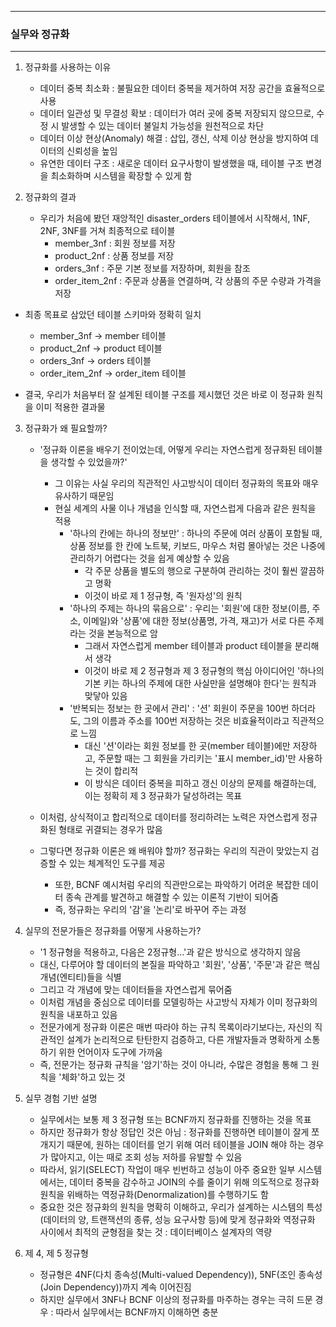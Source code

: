 -----
### 실무와 정규화
-----
1. 정규화를 사용하는 이유
   - 데이터 중복 최소화 : 불필요한 데이터 중복을 제거하여 저장 공간을 효율적으로 사용
   - 데이터 일관성 및 무결성 확보 : 데이터가 여러 곳에 중복 저장되지 않으므로, 수정 시 발생할 수 있는 데이터 불일치 가능성을 원천적으로 차단
   - 데이터 이상 현상(Anomaly) 해결 : 삽입, 갱신, 삭제 이상 현상을 방지하여 데이터의 신뢰성을 높임
   - 유연한 데이터 구조 : 새로운 데이터 요구사항이 발생했을 때, 테이블 구조 변경을 최소화하며 시스템을 확장할 수 있게 함

2. 정규화의 결과    
   - 우리가 처음에 봤던 재앙적인 disaster_orders 테이블에서 시작해서, 1NF, 2NF, 3NF를 거쳐 최종적으로 테이블
     + member_3nf : 회원 정보를 저장
     + product_2nf : 상품 정보를 저장
     + orders_3nf : 주문 기본 정보를 저장하며, 회원을 참조
     + order_item_2nf : 주문과 상품을 연결하며, 각 상품의 주문 수량과 가격을 저장

  - 최종 목표로 삼았던 테이블 스키마와 정확히 일치
     + member_3nf → member 테이블
     + product_2nf → product 테이블
     + orders_3nf → orders 테이블
     + order_item_2nf → order_item 테이블

   - 결국, 우리가 처음부터 잘 설계된 테이블 구조를 제시했던 것은 바로 이 정규화 원칙을 이미 적용한 결과물

3. 정규화가 왜 필요할까?
   - '정규화 이론을 배우기 전이었는데, 어떻게 우리는 자연스럽게 정규화된 테이블을 생각할 수 있었을까?'
     + 그 이유는 사실 우리의 직관적인 사고방식이 데이터 정규화의 목표와 매우 유사하기 때문임
     + 현실 세계의 사물 이나 개념을 인식할 때, 자연스럽게 다음과 같은 원칙을 적용
        * '하나의 칸에는 하나의 정보만' : 하나의 주문에 여러 상품이 포함될 때, 상품 정보를 한 칸에 노트북, 키보드, 마우스 처럼 몰아넣는 것은 나중에 관리하기 어렵다는 것을 쉽게 예상할 수 있음
          * 각 주문 상품을 별도의 행으로 구분하여 관리하는 것이 훨씬 깔끔하고 명확
          * 이것이 바로 제 1 정규형, 즉 '원자성'의 원칙
        * '하나의 주제는 하나의 묶음으로' : 우리는 '회원'에 대한 정보(이름, 주소, 이메일)와 '상품'에 대한 정보(상품명, 가격, 재고)가 서로 다른 주제라는 것을 본능적으로 암
          * 그래서 자연스럽게 member 테이블과 product 테이블을 분리해서 생각
          * 이것이 바로 제 2 정규형과 제 3 정규형의 핵심 아이디어인 '하나의 기본 키는 하나의 주제에 대한 사실만을 설명해야 한다'는 원칙과 맞닿아 있음
        * '반복되는 정보는 한 곳에서 관리' : '션' 회원이 주문을 100번 하더라도, 그의 이름과 주소를 100번 저장하는 것은 비효율적이라고 직관적으로 느낌
          * 대신 '션'이라는 회원 정보를 한 곳(member 테이블)에만 저장하고, 주문할 때는 그 회원을 가리키는 '표시 member_id)'만 사용하는 것이 합리적
          * 이 방식은 데이터 중복을 피하고 갱신 이상의 문제를 해결하는데, 이는 정확히 제 3 정규화가 달성하려는 목표

   - 이처럼, 상식적이고 합리적으로 데이터를 정리하려는 노력은 자연스럽게 정규화된 형태로 귀결되는 경우가 많음
   - 그렇다면 정규화 이론은 왜 배워야 할까? 정규화는 우리의 직관이 맞았는지 검증할 수 있는 체계적인 도구를 제공
     + 또한, BCNF 예시처럼 우리의 직관만으로는 파악하기 어려운 복잡한 데이터 종속 관계를 발견하고 해결할 수 있는 이론적 기반이 되어줌
     + 즉, 정규화는 우리의 '감'을 '논리'로 바꾸어 주는 과정

4. 실무의 전문가들은 정규화를 어떻게 사용하는가?
   - '1 정규형을 적용하고, 다음은 2정규형...'과 같은 방식으로 생각하지 않음
   - 대신, 다루어야 할 데이터의 본질을 파악하고 '회원', '상품', '주문'과 같은 핵심 개념(엔티티)들을 식별
   - 그리고 각 개념에 맞는 데이터들을 자연스럽게 묶어줌
   - 이처럼 개념을 중심으로 데이터를 모델링하는 사고방식 자체가 이미 정규화의 원칙을 내포하고 있음
   - 전문가에게 정규화 이론은 매번 따라야 하는 규칙 목록이라기보다는, 자신의 직관적인 설계가 논리적으로 탄탄한지 검증하고, 다른 개발자들과 명확하게 소통하기 위한 언어이자 도구에 가까움
   - 즉, 전문가는 정규화 규칙을 '암기'하는 것이 아니라, 수많은 경험을 통해 그 원칙을 '체화'하고 있는 것

5. 실무 경험 기반 설명
   - 실무에서는 보통 제 3 정규형 또는 BCNF까지 정규화를 진행하는 것을 목표
   - 하지만 정규화가 항상 정답인 것은 아님 : 정규화를 진행하면 테이블이 잘게 쪼개지기 때문에, 원하는 데이터를 얻기 위해 여러 테이블을 JOIN 해야 하는 경우가 많아지고, 이는 때로 조회 성능 저하를 유발할 수 있음
   - 따라서, 읽기(SELECT) 작업이 매우 빈번하고 성능이 아주 중요한 일부 시스템에서는, 데이터 중복을 감수하고 JOIN의 수를 줄이기 위해 의도적으로 정규화 원칙을 위배하는 역정규화(Denormalization)를 수행하기도 함
   - 중요한 것은 정규화의 원칙을 명확히 이해하고, 우리가 설계하는 시스템의 특성(데이터의 양, 트랜잭션의 종류, 성능 요구사항 등)에 맞게 정규화와 역정규화 사이에서 최적의 균형점을 찾는 것 : 데이터베이스 설계자의 역량

6. 제 4, 제 5 정규형
   - 정규형은 4NF(다치 종속성(Multi-valued Dependency)), 5NF(조인 종속성(Join Dependency))까지 계속 이어진짐
   - 하지만 실무에서 3NF나 BCNF 이상의 정규화를 마주하는 경우는 극히 드문 경우 : 따라서 실무에서는 BCNF까지 이해하면 충분
